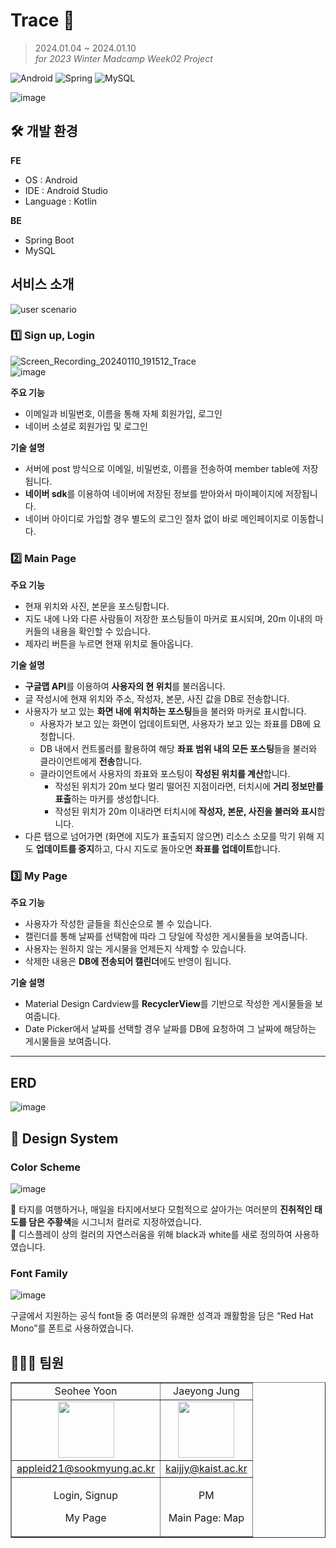 # Trace 🐾
> 2024.01.04 ~ 2024.01.10 <br />
*for 2023 Winter Madcamp Week02 Project* <br/>
<p>
  <img alt="Android" src="https://img.shields.io/badge/Android-3DDC84.svg?&style=for-the badge&logo=Android&logoColor=white"/>
  <img alt="Spring" src="https://img.shields.io/badge/Spring-6DB33F.svg?&style=for-the badge&logo=Spring&logoColor=white"/>
  <img alt="MySQL" src="https://img.shields.io/badge/MySQL-4479A1.svg?&style=for-the badge&logo=MySQL&logoColor=white"/>
</p>

![image](https://github.com/seohee0925/Trace_Android/assets/102652293/05498026-d2fd-49e7-b95b-fdcf84d2edbe)

## 🛠️ 개발 환경
**FE**
- OS : Android
- IDE : Android Studio
- Language : Kotlin

**BE**
- Spring Boot
- MySQL
## 서비스 소개
![user scenario](https://github.com/seohee0925/Trace_Android/assets/102652293/37046df3-9bdf-4dae-ba52-ab888fab9d0e)

### 1️⃣ Sign up, Login
![Screen_Recording_20240110_191512_Trace](https://github.com/seohee0925/Trace_Android/assets/102652293/9bf3538c-1854-4f68-a725-6918fc7e2784) <br/>
![image](https://github.com/seohee0925/Trace_Android/assets/102652293/12db97ab-cae2-4b87-a049-042699bed53b)

**주요 기능**
- 이메일과 비밀번호, 이름을 통해 자체 회원가입, 로그인
- 네이버 소셜로 회원가입 및 로그인

**기술 설명**
- 서버에 post 방식으로 이메일, 비밀번호, 이름을 전송하여 member table에 저장됩니다.
- **네이버 sdk**를 이용하여 네이버에 저장된 정보를 받아와서 마이페이지에 저장됩니다.
- 네이버 아이디로 가입할 경우 별도의 로그인 절차 없이 바로 메인페이지로 이동합니다.

### 2️⃣ Main Page
**주요 기능**
- 현재 위치와 사진, 본문을 포스팅합니다.
- 지도 내에 나와 다른 사람들이 저장한 포스팅들이 마커로 표시되며,
20m 이내의 마커들의 내용을 확인할 수 있습니다.
- 제자리 버튼을 누르면 현재 위치로 돌아옵니다.

**기술 설명**
- **구글맵 API**를 이용하여 **사용자의 현 위치**를 불러옵니다.
- 글 작성시에 현재 위치와 주소, 작성자, 본문, 사진 값을 DB로 전송합니다.
- 사용자가 보고 있는 **화면 내에 위치하는 포스팅**들을 불러와 마커로 표시합니다.
    - 사용자가 보고 있는 화면이 업데이트되면, 사용자가 보고 있는 좌표를 DB에 요청합니다.
    - DB 내에서 컨트롤러를 활용하여 해당 **좌표 범위 내의 모든 포스팅**들을 불러와 클라이언트에게 **전송**합니다.
    - 클라이언트에서 사용자의 좌표와 포스팅이 **작성된 위치를 계산**합니다.
        - 작성된 위치가 20m 보다 멀리 떨어진 지점이라면, 터치시에 **거리 정보만를 표출**하는 마커를 생성합니다.
        - 작성된 위치가 20m 이내라면 터치시에 **작성자, 본문, 사진을 불러와 표시**합니다.
- 다른 탭으로 넘어가면 (화면에 지도가 표출되지 않으면) 리소스 소모를 막기 위해 지도 **업데이트를 중지**하고, 다시 지도로 돌아오면 **좌표를 업데이트**합니다.

### 3️⃣ My Page
**주요 기능**
- 사용자가 작성한 글들을 최신순으로 볼 수 있습니다.
- 캘린더를 통해 날짜를 선택함에 따라 그 당일에 작성한 게시물들을 보여줍니다.
- 사용자는 원하지 않는 게시물을 언제든지 삭제할 수 있습니다.
- 삭제한 내용은 **DB에 전송되어 캘린더**에도 반영이 됩니다.

**기술 설명**
- Material Design Cardview를 **RecyclerView**를 기반으로 작성한 게시물들을 보여줍니다.
- Date Picker에서 날짜를 선택할 경우 날짜를 DB에 요청하여 그 날짜에 해당하는 게시물들을 보여줍니다.
---
## ERD
![image](https://github.com/seohee0925/Trace_Android/assets/102652293/44a69c9b-2653-4d52-a37b-5907ad4676ba)


## 🎨 Design System
### Color Scheme
![image](https://github.com/seohee0925/Trace_Android/assets/102652293/ce9c4dc5-f1ed-4eb8-8f57-704f860ca570)

🧭 타지를 여행하거나, 매일을 타지에서보다 모험적으로 살아가는 여러분의 **진취적인 태도를 담은 주황색**을 시그니처 컬러로 지정하였습니다. <br/>
🎨 디스플레이 상의 컬러의 자연스러움을 위해 black과 white를 새로 정의하여 사용하였습니다. 
### Font Family
![image](https://github.com/seohee0925/Trace_Android/assets/102652293/9fc05a52-eecd-4f61-af0c-057274420338)

구글에서 지원하는 공식 font들 중 여러분의 유쾌한 성격과 쾌활함을 담은 “Red Hat Mono”를 폰트로 사용하였습니다.
## 🧑‍🤝‍🧑 팀원
<table border="" cellspacing="0" cellpadding="0" width="100%">
 <tr width="100%">
  <td align="center">Seohee Yoon</a></td>
  <td align="center">Jaeyong Jung</a></td>
 </tr>
 <tr>
  <td  align="center"><a href="mailto:appleid21@sookmyung.ac.kr"><img src="https://github.com/cbg7144/Gardener/assets/102652293/4607f870-f17f-4b55-993f-e7d4700131e0" border="0" width="90px"></a></td>
  <td  align="center"><a href="mailto:kaijjy@kaist.ac.kr"><img src="https://github.com/seohee0925/Trace_Android/assets/102652293/82b3c744-40f6-45a7-a095-11402c3579684" border="0" width="90px"></a></td>
 </tr>
 <tr width="100%">
  <td  align="center"><a href="mailto:appleid21@sookmyung.ac.kr">appleid21@sookmyung.ac.kr</a></td>
  <td  align="center"><a href="mailto:kaijjy@kaist.ac.kr">kaijjy@kaist.ac.kr</a></td>
 </tr>
 <tr width="100%">
       <td  align="center"><p>Login, Signup</p><p>My Page</p></td>
       <td  align="center"><p>PM</p><p>Main Page: Map</p></td>
     </tr>
  </table>
